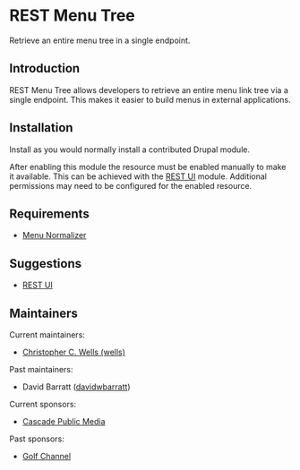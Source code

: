 # REST Menu Tree

Retrieve an entire menu tree in a single endpoint.

## Introduction

REST Menu Tree allows developers to retrieve an entire menu link tree via a
single endpoint. This makes it easier to build menus in external applications.

## Installation

Install as you would normally install a contributed Drupal module.

After enabling this module the resource must be enabled manually to make it
available. This can be achieved with the [REST UI](https://www.drupal.org/project/restui)
module. Additional permissions may need to be configured for the enabled
resource.

## Requirements

* [Menu Normalizer](https://www.drupal.org/project/menu_normalizer)

## Suggestions

* [REST UI](https://www.drupal.org/project/restui)

## Maintainers

Current maintainers:

* [Christopher C. Wells (wells)](https://www.drupal.org/u/wells)

Past maintainers:

* David Barratt ([davidwbarratt](https://www.drupal.org/u/davidwbarratt))

Current sponsors:

* [Cascade Public Media](https://www.drupal.org/cascade-public-media)

Past sponsors:

* [Golf Channel](https://www.drupal.org/node/2374873)
